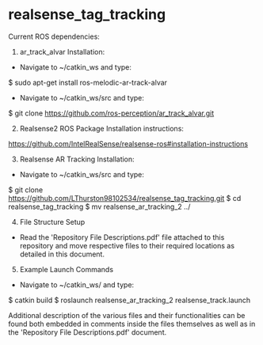 # realsense_tag_tracking

Current ROS dependencies:

1) ar_track_alvar
Installation:
- Navigate to ~/catkin_ws and type:

$ sudo apt-get install ros-melodic-ar-track-alvar


- Navigate to ~/catkin_ws/src and type:

$ git clone https://github.com/ros-perception/ar_track_alvar.git
 
 
 
2) Realsense2 ROS Package
Installation instructions:

https://github.com/IntelRealSense/realsense-ros#installation-instructions
 
 
 
3) Realsense AR Tracking
Installation:

- Navigate to ~/catkin_ws/src and type:

$ git clone https://github.com/LThurston98102534/realsense_tag_tracking.git
$ cd realsense_tag_tracking
$ mv realsense_ar_tracking_2 ../
 
 
 
4) File Structure Setup

- Read the 'Repository File Descriptions.pdf' file attached to this repository and move respective files to their required locations as detailed in this document.
 
 
 
5) Example Launch Commands

- Navigate to ~/catkin_ws/ and type:

$ catkin build
$ roslaunch realsense_ar_tracking_2 realsense_track.launch
 
 
 
 
 
Additional description of the various files and their functionalities can be found both embedded in comments inside the files themselves as well as in the 'Repository File Descriptions.pdf' document.
